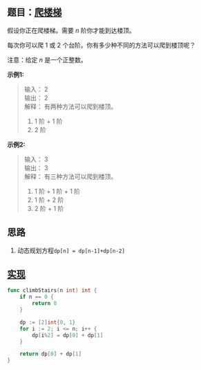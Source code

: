 ## 题目：[爬楼梯](https://leetcode-cn.com/problems/climbing-stairs/)

假设你正在爬楼梯。需要 *n* 阶你才能到达楼顶。

每次你可以爬 1 或 2 个台阶。你有多少种不同的方法可以爬到楼顶呢？

注意：给定 *n* 是一个正整数。

**示例1:**
>输入： 2  
>输出： 2  
>解释： 有两种方法可以爬到楼顶。  
>1. 1 阶 + 1 阶  
>2. 2 阶  

**示例2:**
>输入： 3  
>输出： 3  
>解释： 有三种方法可以爬到楼顶。  
>1. 1 阶 + 1 阶 + 1 阶  
>2. 1 阶 + 2 阶  
>3. 2 阶 + 1 阶  
     
## 思路
1. 动态规划方程`dp[n] = dp[n-1]+dp[n-2]`

## [实现](https://github.com/mzmuer/leetcode/blob/master/question70/answer_test.go)
```go
func climbStairs(n int) int {
	if n == 0 {
		return 0
	}

	dp := [2]int{0, 1}
	for i := 2; i <= n; i++ {
		dp[i%2] = dp[0] + dp[1]
	}

	return dp[0] + dp[1]
}
```
